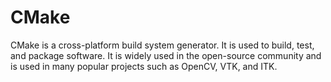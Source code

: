 #   CMake

CMake is a cross-platform build system generator. It is used to build, test, and package software. It is widely used in the open-source community and is used in many popular projects such as OpenCV, VTK, and ITK.